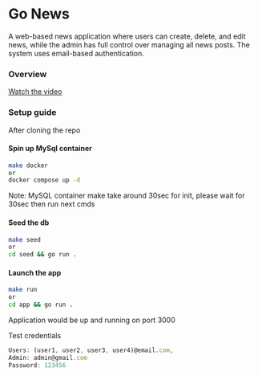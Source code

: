 # Go News

A web-based news application where users can create, delete, and edit news, while the admin has full control over managing all news posts. The system uses email-based authentication.

### Overview

[Watch the video](./demovideo.webm)

### Setup guide

After cloning the repo
#### Spin up MySql container

```sh
make docker
or
docker compose up -d
```
Note: MySQL container make take around 30sec for init, please wait for 30sec then run next cmds

#### Seed the db
```sh
make seed 
or
cd seed && go run .
```

#### Launch the app
```sh
make run
or
cd app && go run .
```

Application would be up and running on port 3000

Test credentials

```js
Users: (user1, user2, user3, user4)@email.com,
Admin: admin@gmail.com 
Password: 123456
```
